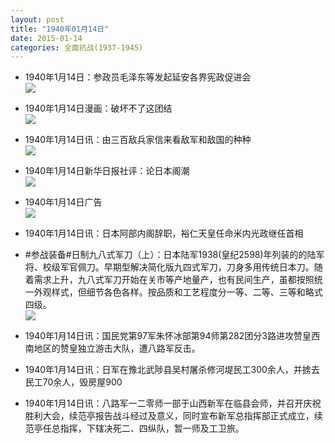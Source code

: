 ```yaml
---
layout: post
title: "1940年01月14日"
date: 2015-01-14
categories: 全面抗战(1937-1945)
---
```


<meta name="referrer" content="no-referrer" />

- 1940年1月14日：参政员毛泽东等发起延安各界宪政促进会 <br/><img src="https://ww4.sinaimg.cn/large/aca367d8jw1eo9eaolh16j20950itabl.jpg" />

- 1940年1月14日漫画：破坏不了这团结 <br/><img src="https://ww3.sinaimg.cn/large/aca367d8jw1eo9ckh64x8j20g80cdabb.jpg" />

- 1940年1月14日讯：由三百敌兵家信来看敌军和敌国的种种 <br/><img src="https://ww3.sinaimg.cn/large/aca367d8jw1eo9atryrfsj20mo1dstr1.jpg" />

- 1940年1月14日新华日报社评：论日本阁潮 <br/><img src="https://ww4.sinaimg.cn/large/aca367d8jw1eo93w18vyfj21220hkqaa.jpg" />

- 1940年1月14日广告 <br/><img src="https://ww1.sinaimg.cn/large/aca367d8jw1eo8wyvxuejj20n10gf0we.jpg" />

- 1940年1月14日讯：日本阿部内阁辞职，裕仁天皇任命米内光政继任首相 

- #参战装备#日制九八式军刀（上）：日本陆军1938(皇纪2598)年列装的的陆军将、校级军官佩刀。早期型解决简化版九四式军刀，刀身多用传统日本刀。随着需求上升，九八式军刀开始在关市等产地量产，也有民间生产，虽都按照统一外观样式，但细节各色各样。按品质和工艺程度分一等、二等、三等和略式四级。 <br/><img src="https://ww4.sinaimg.cn/large/aca367d8jw1eo8thkn55oj20j61zyarw.jpg" />

- 1940年1月14日讯：国民党第97军朱怀冰部第94师第282团分3路进攻赞皇西南地区的赞皇独立游击大队，遭八路军反击。 

- 1940年1月14日讯：日军在豫北武陟县吴村屠杀修河堤民工300余人，并掳去民工70余人，毁房屋900 

- 1940年1月14日讯：八路军一二零师一部于山西新军在临县会师，并召开庆祝胜利大会，续范亭报告战斗经过及意义，同时宣布新军总指挥部正式成立，续范亭任总指挥，下辖决死二、四纵队，暂一师及工卫旅。 

